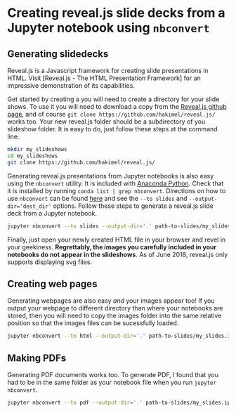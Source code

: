 # Creating reveal.js slide decks from a Jupyter notebook using `nbconvert`

## Generating slidedecks

Reveal.js is a Javascript framework for creating slide presentations in HTML.  Visit [Reveal.js - The HTML Presentation Framework] for an impressive demonstration of its capabilities.  

Get started by creating a you will need to create a directory for your slide shows.  To use it you will need to download a copy from the [Reveal.js github page](https://github.com/hakimel/reveal.js/), and of course `git clone https://github.com/hakimel/reveal.js/` works too.  Your new reveal.js folder should be a subdirectory of you slideshow folder.  It is easy to do, just follow these steps at the command line.

```bash
mkdir my_slideshows
cd my_slideshows
git clone https://github.com/hakimel/reveal.js/
```

Generating reveal.js presentations from Jupyter notebooks is also easy using the `nbconvert` utility.  It is included with [Anaconda Python](https://www.anaconda.com/).  Check that it is installed by running `conda list | grep nbconvert`.  Directions on how to use `nbconvert` can be found [here](https://ipython.org/ipython-doc/3/notebook/nbconvert.html) and see the `--to slides` and `--output-dir='dest_dir'` options.  Follow these steps to generate a reveal.js slide deck from a Jupyter notebook.

```bash
jupyter nbconvert --to slides --output-dir='.' path-to-slides/my_slides.ipynb
```

Finally, just open your newly created HTML file in your browser and revel in your geekiness. **Regrettably, the images you carefully included in your notebooks do not appear in the slideshows**.  As of June 2018, reveal.js only supports displaying svg files. 

## Creating web pages

Generating webpages are also easy _and_ your images appear too!  If you output your webpage to different directory than where your notebooks are stored, then you will need to copy the images folder into the same relative position so that the images files can be sucessfully loaded.

```bash
jupyter nbconvert --to html --output-dir='.' path-to-slides/my_slides.ipynb
```

## Making PDFs

Generating PDF documents works too. To generate PDF, I found that you had to be in the same folder as your notebook file when you run `jupyter nbconvert`. 

```bash
jupyter nbconvert --to pdf --output-dir='.' path-to-slides/my_slides.ipynb
```

